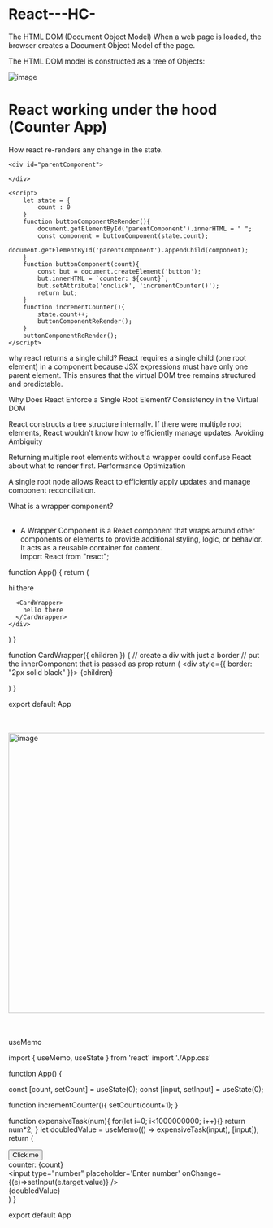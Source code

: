 # React---HC-

The HTML DOM (Document Object Model)
When a web page is loaded, the browser creates a Document Object Model of the page.

The HTML DOM model is constructed as a tree of Objects:

![image](https://github.com/user-attachments/assets/2090817a-5475-4451-ba2f-7788ec08a849)



# React working under the hood (Counter App)
How react re-renders any change in the state.

<!DOCTYPE html>
<html lang="en">
<head>
    <meta charset="UTF-8">
    <meta name="viewport" content="width=device-width, initial-scale=1.0">
    <title>Document</title>
</head>
<body>

    <div id="parentComponent">

    </div>

    <script>
        let state = {
            count : 0
        }
        function buttonComponentReRender(){
            document.getElementById('parentComponent').innerHTML = " ";
            const component = buttonComponent(state.count);
            document.getElementById('parentComponent').appendChild(component);
        }
        function buttonComponent(count){
            const but = document.createElement('button');
            but.innerHTML = `counter: ${count}`;
            but.setAttribute('onclick', 'incrementCounter()');
            return but;
        }
        function incrementCounter(){
            state.count++;
            buttonComponentReRender();
        }
        buttonComponentReRender();
    </script>
    
</body>
</html>




why react returns a single child?
React requires a single child (one root element) in a component because JSX expressions must have only one parent element. This ensures that the virtual DOM tree remains structured and predictable.

Why Does React Enforce a Single Root Element?
Consistency in the Virtual DOM

React constructs a tree structure internally. If there were multiple root elements, React wouldn't know how to efficiently manage updates.
Avoiding Ambiguity

Returning multiple root elements without a wrapper could confuse React about what to render first.
Performance Optimization

A single root node allows React to efficiently apply updates and manage component reconciliation.


What is a wrapper component? <br /> <br />
- A Wrapper Component is a React component that wraps around other components or elements to provide additional styling, logic, or behavior. It acts as a reusable container for content. <br />
import React from "react";

function App() {
  return (
    <div>
      <CardWrapper>
        hi there
      </CardWrapper>

      <CardWrapper>
        hello there
      </CardWrapper>
    </div>
  )
}

function CardWrapper({ children }) {
  // create a div with just a border
  // put the innerComponent that is passed as prop
  return (
    <div style={{ border: "2px solid black" }}>
      {children}
    </div>
  )
}

export default App

<br/> <br/>
<img width="551" alt="image" src="https://github.com/user-attachments/assets/30cd4ee5-0677-4b0c-8879-422ac50f5841" />


<br/> <br/>
useMemo <br/>

import { useMemo, useState } from 'react'
import './App.css'

function App() {

  const [count, setCount] = useState(0);
  const [input, setInput] = useState(0);

  function incrementCounter(){
    setCount(count+1);
  }

  function expensiveTask(num){
    for(let i=0; i<1000000000; i++){}
    return num*2;
  }
  let doubledValue = useMemo(() => expensiveTask(input), [input]);
  return (
    <div>
      <button onClick={incrementCounter}>Click me</button>
      <div>counter: {count}</div>
      <input type="number" placeholder='Enter number' onChange={(e)=>setInput(e.target.value)} />
      <div>{doubledValue}</div>
    </div>
  )
}

export default App



